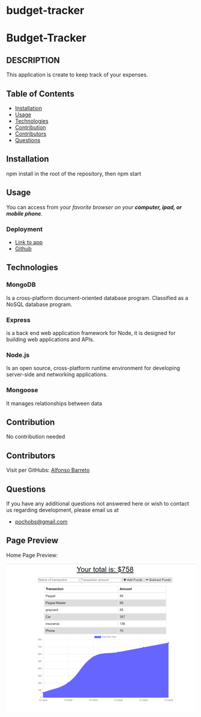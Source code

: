 # budget-tracker
# Budget-Tracker


## DESCRIPTION
This application is create to keep track of your expenses.

## Table of Contents
* [Installation](#installation)
* [Usage](#usage)
* [Technologies](#technologies)
* [Contribution](#contribution)
* [Contributors](#contributors)
* [Questions](#questions) 
  
## Installation
npm install in the root of the repository, then npm start

## Usage  
You can access from your _favorite browser on your **computer, ipad, or mobile phone**_.
### Deployment
* [Link to app](https://blooming-tundra-35094.herokuapp.com/)
* [Github](https://github.com/pochobs/budget-tracker)
        
## Technologies

### MongoDB
Is a cross-platform document-oriented database program. Classified as a NoSQL database program.
### Express
is a back end web application framework for Node, it is designed for building web applications and APIs.
### Node.js
Is an open source, cross-platform runtime environment for developing server-side and networking applications.
### Mongoose
It manages relationships between data
  

## Contribution
No contribution needed 
## Contributors
Visit per GitHubs:
[Alfonso Barreto](https://github.com/pochobs)

## Questions
If you have any additional questions not answered here or wish to contact us regarding development, please email us at 
  

* [pochobs@gmail.com](mailto:pochobs@gmail.com)
  

## Page Preview
Home Page Preview:

<img src="./ScreenShot.png">

